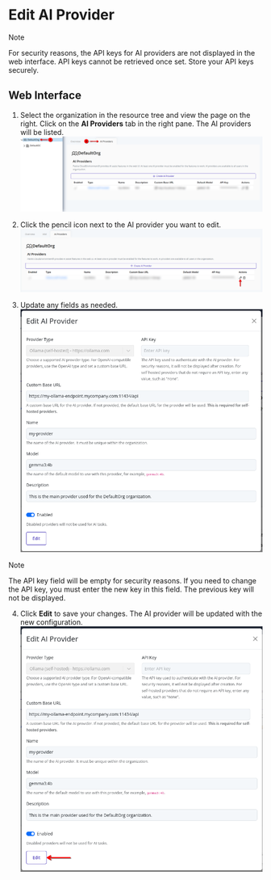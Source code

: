 # Edit AI Provider

> [!NOTE]
> For security reasons, the API keys for AI providers are not displayed in the web interface. API keys cannot be retrieved once set. Store your API keys securely.

## Web Interface

1. Select the organization in the resource tree and view the page on the right. Click on the **AI Providers** tab in the right pane. The AI providers will be listed.
   ![AI Providers Page](./images/00-ai-providers.png)

2. Click the pencil icon next to the AI provider you want to edit.
   ![Edit AI Provider button](./images/09-edit-ai-provider-button.png)

3. Update any fields as needed.
   ![Edit AI Provider form](./images/10-edit-ai-provider-form.png)	

> [!NOTE]
> The API key field will be empty for security reasons. If you need to change the API key, you must enter the new key in this field. The previous key will not be displayed.

4. Click **Edit** to save your changes. The AI provider will be updated with the new configuration.
   ![Edit AI Provider confirm dialog](./images/11-edit-ai-provider-confirm.png)